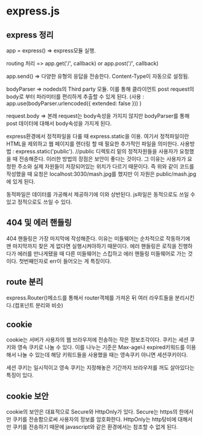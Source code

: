 # express.js
express 정리
-----

app = express()  => express모듈 실행. 

routing 처리 => app.get('/', callback) or app.post('/', callback)

app.send() => 다양한 유형의 응답을 전송한다. Content-Type이 자동으로 설정됨.

bodyParser => nodeds의 Third party 모듈. 이를 통해 클라이언트 post request의 body로 부터 파라미터를 편리하게 추출할 수 있게 된다. (사용 : app.use(bodyParser.urlencoded({ extended: false }))  )

request.body => 본래 request는 body속성을 가지지 않지만 bodyParser를 통해 post 데이터에 대해서 body속성을 가지게 된다.

express환경에서 정적파일을 다룰 때 express.static을 이용. 여기서 정적파일이란 HTML을 제외하고 웹 페이지를 렌더링 할 때 필요한 추가적인 파일을 의미한다.
사용방법 : express.static('public'). //public 디렉토리 밑의 정적자원들을 사용자가 요청했을 때 전송해준다. 
이러한 방법의 장점은 보안이 좋다는 것이다. 그 이유는 사용자가 요청한 주소와 실제 자원들이 저장되어있는 위치가 다르기 때문이다.
즉 위와 같이 코드를 작성했을 때 요청은 localhost:3030/mash.jpg를 했지만 이 자원은 public/mash.jpg에 있게 된다. 

동적파일은 데이터를 가공해서 제공하기에 이와 상반된다. js파일은 동적으로도 쓰일 수 있고 정적으로도 쓰일 수 있다.

404 및 에러 핸들링
-----
404 핸들링은 가장 마지막에 작성해준다. 이유는 미들웨어는 순차적으로 작동하기에 맨 마지막까지 찾은 게 없다면 실행시켜야하기 때문이다.
에러 핸들링은 로직을 진행하다가 에러를 만나게됐을 때 다른 미들웨어는 스킵하고 에러 핸들링 미들웨어로 가는 것이다. 첫번째인자로 err이 들어오는 게 특징이다.


route 분리
----
express.Router()메소드를 통해서 router객체를 가져온 뒤 여러 라우트들을 분리시킨다.(컴포넌트 분리와 비슷) 

cookie 
----
cookie는 서버가 사용자의 웹 브라우저에 전송하는 작은 정보조각이다.
쿠키는 세션 쿠키와 영속 쿠키로 나눌 수 있다.
이를 나누는 기준은 Max-age나 expired키워드를 이용해서 나눌 수 있는데 해당 키워드들을 사용했을 때는 영속쿠키 아니면 세션쿠키이다.

세션 쿠키는 일시적이고 영속 쿠키는 지정해놓은 기간까지 브라우저를 꺼도 살아있다는 특징이 있다.


cookie 보안
----
cookie의 보안은 대표적으로 Secure와 HttpOnly가 있다.
Secure는 https의 한에서만 쿠키를 전송함으로써 사용자의 정보를 암호화한다.
HttpOnly는 http탕비에 대해서만 쿠키를 전송하기 때문에 javascript와 같은 환경에서는 참조할 수 없게 된다.





